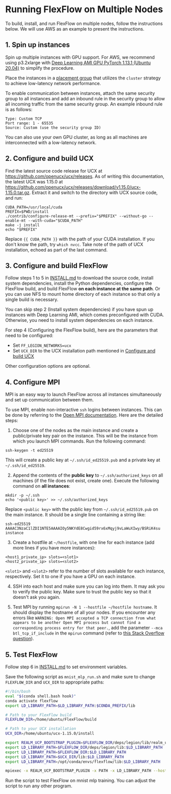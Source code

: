 # Running FlexFlow on Multiple Nodes

To build, install, and run FlexFlow on multiple nodes, follow the instructions below. We will use AWS as an example to present the instructions.

## 1. Spin up instances

Spin up multiple instances with GPU support. For AWS, we recommend using p3.2xlarge with [Deep Learning AMI GPU PyTorch 1.13.1 (Ubuntu 20.04)](https://aws.amazon.com/releasenotes/aws-deep-learning-ami-neuron-pytorch-1-13-ubuntu-20-04/) to simplify the procedure.

Place the instances in a [placement group](https://docs.aws.amazon.com/AWSEC2/latest/UserGuide/placement-groups.html) that utilizes the `cluster` strategy to achieve low-latency network performance.

To enable communication between instances, attach the same security group to all instances and add an inbound rule in the security group to allow all incoming traffic from the same security group. An example inbound rule is as follows:
```
Type: Custom TCP
Port range: 1 - 65535
Source: Custom (use the security group ID) 
```

You can also use your own GPU cluster, as long as all machines are interconnected with a low-latency network.

## 2. Configure and build UCX

Find the latest source code release for UCX at https://github.com/openucx/ucx/releases. As of writing this documentation, the latest UCX was 1.15.0 at https://github.com/openucx/ucx/releases/download/v1.15.0/ucx-1.15.0.tar.gz. Extract it and switch to the directory with UCX source code, and run:

```
CUDA_PATH=/usr/local/cuda
PREFIX=$PWD/install
./contrib/configure-release-mt --prefix="$PREFIX" --without-go --enable-mt --with-cuda="$CUDA_PATH"
make -j install
echo "$PREFIX"
```

Replace `{{ CUDA_PATH }}` with the path of your CUDA installation. If you don't know the path, try `which nvcc`. Take note of the path of UCX installation, echoed as part of the last command.

## 3. Configure and build FlexFlow

Follow steps 1 to 5 in [INSTALL.md](INSTALL.md#1-download-the-source-code) to download the source code, install system dependencies, install the Python dependencies, configure the FlexFlow build, and build FlexFlow **on each instance at the same path**. Or you can use NFS to mount home directory of each instance so that only a single build is necessary.

You can skip step 2 (Install system dependencies) if you have spun up instances with Deep Learning AMI, which comes preconfigured with CUDA. Otherwise, you need to install system dependencies on each instance.

For step 4 (Configuring the FlexFlow build), here are the parameters that need to be configured:
* Set `FF_LEGION_NETWORKS=ucx`
* Set `UCX_DIR` to the UCX installation path mentioned in [Configure and build UCX](#2-configure-and-build-ucx)

Other configuration options are optional.

## 4. Configure MPI

MPI is an easy way to launch FlexFlow across all instances simultaneously and set up communication between them.

To use MPI, enable non-interactive `ssh` logins between instances. This can be done by referring to the [Open MPI documentation](https://docs.open-mpi.org/en/v5.0.0rc9/running-apps/ssh.html). Here are the detailed steps:

1. Choose one of the nodes as the main instance and create a public/private key pair on the instance. This will be the instance from which you launch MPI commands. Run the following command:

```
ssh-keygen -t ed25519
```

This will create a public key at `~/.ssh/id_ed25519.pub` and a private key at `~/.ssh/id_ed25519`.

2. Append the contents of the **public key** to `~/.ssh/authorized_keys` on all machines (if the file does not exist, create one). Execute the following command on **all instances**:

```
mkdir -p ~/.ssh
echo '<public key>' >> ~/.ssh/authorized_keys
```

Replace `<public key>` with the public key from `~/.ssh/id_ed25519.pub` on the main instance. It should be a single line containing a string like:
```
ssh-ed25519 AAAAC3NzaC1lZDI1NTE5AAAAIOy5NKYdE8Cwgid59rx6xMqyj9vLaWuXIwy/BSRiK4su instance
```

3. Create a hostfile at `~/hostfile`, with one line for each instance (add more lines if you have more instances):

```
<host1_private_ip> slots=<slot1>
<host2_private_ip> slots=<slot2>
```

`<slot1>` and `<slot2>` refer to the number of slots available for each instance, respectively. Set it to one if you have a GPU on each instance.

4. SSH into each host and make sure you can log into them. It may ask you to verify the public key. Make sure to trust the public key so that it doesn't ask you again.

5. Test MPI by running `mpirun -N 1 --hostfile ~/hostfile hostname`. It should display the hostname of all your nodes. If you encounter any errors like `WARNING: Open MPI accepted a TCP connection from what appears to be another Open MPI process but cannot find a corresponding process entry for that peer.`, add the parameter `--mca btl_tcp_if_include` in the `mpirun` command (refer to [this Stack Overflow question](https://stackoverflow.com/questions/15072563/running-mpi-on-two-hosts)).

## 5. Test FlexFlow

Follow step 6 in [INSTALL.md](INSTALL.md#6-test-flexflow) to set environment variables.

Save the following script as `mnist_mlp_run.sh` and make sure to change `FLEXFLOW_DIR` and `UCX_DIR` to appropriate paths:

```bash
#!/bin/bash
eval "$(conda shell.bash hook)"
conda activate flexflow
export LD_LIBRARY_PATH=$LD_LIBRARY_PATH:$CONDA_PREFIX/lib

# Path to your FlexFlow build
FLEXFLOW_DIR=/home/ubuntu/FlexFlow/build

# Path to your UCX installation
UCX_DIR=/home/ubuntu/ucx-1.15.0/install

export REALM_UCP_BOOTSTRAP_PLUGIN=$FLEXFLOW_DIR/deps/legion/lib/realm_ucp_bootstrap_mpi.so
export LD_LIBRARY_PATH=$FLEXFLOW_DIR/deps/legion/lib:$LD_LIBRARY_PATH
export LD_LIBRARY_PATH=$FLEXFLOW_DIR:$LD_LIBRARY_PATH
export LD_LIBRARY_PATH=$UCX_DIR/lib:$LD_LIBRARY_PATH
export LD_LIBRARY_PATH=/opt/conda/envs/flexflow/lib:$LD_LIBRARY_PATH

mpiexec -x REALM_UCP_BOOTSTRAP_PLUGIN -x PATH -x LD_LIBRARY_PATH --hostfile ~/hostfile --mca btl_tcp_if_include ens5 -np 2 "$FLEXFLOW_DIR"/flexflow_python "$FLEXFLOW_DIR"/../examples/python/native/mnist_mlp.py -ll:py 1 -ll:gpu 1 -ll:fsize 8000 -ll:zsize 8000
```

Run the script to test FlexFlow on mnist mlp training. You can adjust the script to run any other program.